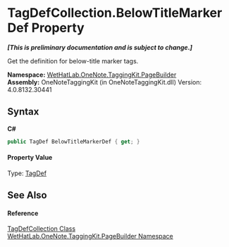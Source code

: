 # TagDefCollection.BelowTitleMarkerDef Property 
 _**\[This is preliminary documentation and is subject to change.\]**_

Get the definition for below-title marker tags.

**Namespace:**&nbsp;<a href="56352230-71f2-f4b7-63a8-983965663af5">WetHatLab.OneNote.TaggingKit.PageBuilder</a><br />**Assembly:**&nbsp;OneNoteTaggingKit (in OneNoteTaggingKit.dll) Version: 4.0.8132.30441

## Syntax

**C#**<br />
``` C#
public TagDef BelowTitleMarkerDef { get; }
```


#### Property Value
Type: <a href="76f26dcb-6d94-451a-0931-56436dcad40f">TagDef</a>

## See Also


#### Reference
<a href="f1af011e-6368-6b6a-4740-75e5dae458af">TagDefCollection Class</a><br /><a href="56352230-71f2-f4b7-63a8-983965663af5">WetHatLab.OneNote.TaggingKit.PageBuilder Namespace</a><br />